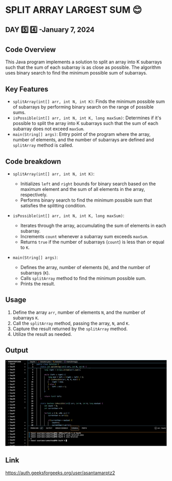 # SPLIT ARRAY LARGEST SUM :blush:
## DAY :five: :four: -January 7, 2024

## Code Overview

This Java program implements a solution to split an array into K subarrays such that the sum of each subarray is as close as possible. The algorithm uses binary search to find the minimum possible sum of subarrays.

## Key Features

- `splitArray(int[] arr, int N, int K)`: Finds the minimum possible sum of subarrays by performing binary search on the range of possible sums.
- `isPossible(int[] arr, int N, int K, long maxSum)`: Determines if it's possible to split the array into K subarrays such that the sum of each subarray does not exceed `maxSum`.
- `main(String[] args)`: Entry point of the program where the array, number of elements, and the number of subarrays are defined and `splitArray` method is called.

## Code breakdown

- `splitArray(int[] arr, int N, int K)`: 
  - Initializes `left` and `right` bounds for binary search based on the maximum element and the sum of all elements in the array, respectively.
  - Performs binary search to find the minimum possible sum that satisfies the splitting condition.

- `isPossible(int[] arr, int N, int K, long maxSum)`: 
  - Iterates through the array, accumulating the sum of elements in each subarray.
  - Increments `count` whenever a subarray sum exceeds `maxSum`.
  - Returns `true` if the number of subarrays (`count`) is less than or equal to `K`.

- `main(String[] args)`: 
  - Defines the array, number of elements (`N`), and the number of subarrays (`K`).
  - Calls `splitArray` method to find the minimum possible sum.
  - Prints the result.

## Usage

1. Define the array `arr`, number of elements `N`, and the number of subarrays `K`.
2. Call the `splitArray` method, passing the array, `N`, and `K`.
3. Capture the result returned by the `splitArray` method.
4. Utilize the result as needed.

## Output

![Reference Image](s54.png)

## Link
<https://auth.geeksforgeeks.org/user/asantamarptz2>